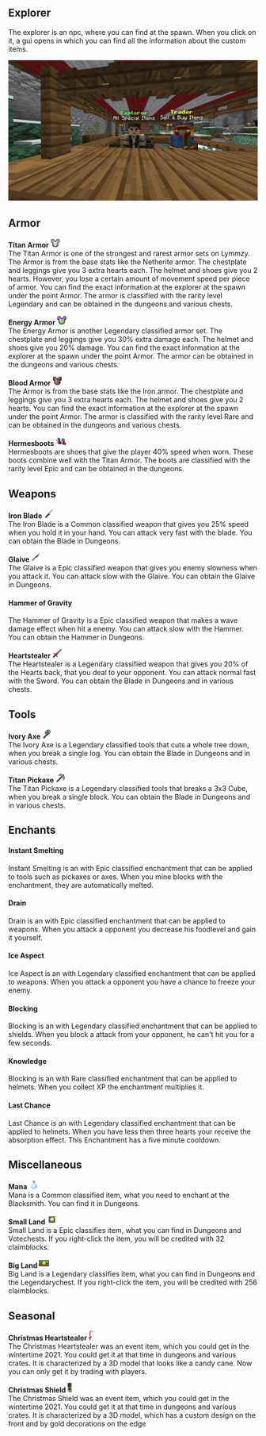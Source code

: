 ## Explorer
The explorer is an npc, where you can find at the spawn. When you click on it, a gui opens in which you can find all the information about the custom items.

<p align="center">
    <img src="https://github.com/gommzystudio/lymmzy_wiki/blob/main/img/explorer.png?raw=true" width="600px"></img>
</p>

## Armor

<b>Titan Armor <img src="https://github.com/gommzystudio/lymmzy_wiki/blob/main/img/titan_chestplate.png?raw=true" height="20px"></img></b><br>
The Titan Armor is one of the strongest and rarest armor sets on Lymmzy. The Armor is from the base stats like the Netherite armor. The chestplate and leggings give you 3 extra hearts each. The helmet and shoes give you 2 hearts. However, you lose a certain amount of movement speed per piece of armor. You can find the exact information at the explorer at the spawn under the point Armor. The armor is classified with the rarity level Legendary and can be obtained in the dungeons and various chests.

<b>Energy Armor <img src="https://github.com/gommzystudio/lymmzy_wiki/blob/main/img/energy_chestplate.png?raw=true" height="20px"></img></b><br>
The Energy Armor is another Legendary classified armor set. The chestplate and leggings give you 30% extra damage each. The helmet and shoes give you 20% damage. You can find the exact information at the explorer at the spawn under the point Armor. The armor can be obtained in the dungeons and various chests.

<b>Blood Armor <img src="https://github.com/gommzystudio/lymmzy_wiki/blob/main/img/blood_chestplate.png?raw=true" height="20px"></img></b><br>
The Armor is from the base stats like the Iron armor. The chestplate and leggings give you 3 extra hearts each. The helmet and shoes give you 2 hearts. You can find the exact information at the explorer at the spawn under the point Armor. The armor is classified with the rarity level Rare and can be obtained in the dungeons and various chests.

<b>Hermesboots <img src="https://github.com/gommzystudio/lymmzy_wiki/blob/main/img/hermes_boots.png?raw=true" height="20px"></img></b><br>
Hermesboots are shoes that give the player 40% speed when worn. These boots combine well with the Titan Armor. The boots are classified with the rarity level Epic and can be obtained in the dungeons.

## Weapons

<b>Iron Blade <img src="https://github.com/gommzystudio/lymmzy_wiki/blob/main/img/ironblade.png?raw=true" height="20px"></img></b><br>
The Iron Blade is a Common classified weapon that gives you 25% speed when you hold it in your hand. You can attack very fast with the blade. You can obtain the Blade in Dungeons.

<b>Glaive <img src="https://github.com/gommzystudio/lymmzy_wiki/blob/main/img/glaive.png?raw=true" height="20px"></img></b><br>
The Glaive is a Epic classified weapon that gives you enemy slowness when you attack it. You can attack slow with the Glaive. You can obtain the Glaive in Dungeons.

#### Hammer of Gravity
The Hammer of Gravity is a Epic classified weapon that makes a wave damage effect when hit a enemy. You can attack slow with the Hammer. You can obtain the Hammer in Dungeons.

<b>Heartstealer <img src="https://github.com/gommzystudio/lymmzy_wiki/blob/main/img/heartstealer.png?raw=true" height="20px"></img></b><br>
The Heartstealer is a Legendary classified weapon that gives you 20% of the Hearts back, that you deal to your opponent. You can attack normal fast with the Sword. You can obtain the Blade in Dungeons and in various chests.

## Tools

<b>Ivory Axe <img src="https://github.com/gommzystudio/lymmzy_wiki/blob/main/img/ivoryaxe.png?raw=true" height="20px"></img></b><br>
The Ivory Axe is a Legendary classified tools that cuts a whole tree down, when you break a single log. You can obtain the Blade in Dungeons and in various chests.

<b>Titan Pickaxe <img src="https://github.com/gommzystudio/lymmzy_wiki/blob/main/img/titan_pickaxe.png?raw=true" height="20px"></img></b><br>
The Titan Pickaxe is a Legendary classified tools that breaks a 3x3 Cube, when you break a single block. You can obtain the Blade in Dungeons and in various chests.

## Enchants
#### Instant Smelting
Instant Smelting is an with Epic classified enchantment that can be applied to tools such as pickaxes or axes. When you mine blocks with the enchantment, they are automatically melted.

#### Drain
Drain is an with Epic classified enchantment that can be applied to weapons. When you attack a opponent you decrease his foodlevel and gain it yourself.

#### Ice Aspect
Ice Aspect is an with Legendary classified enchantment that can be applied to weapons. When you attack a opponent you have a chance to freeze your enemy.

#### Blocking
Blocking is an with Legendary classified enchantment that can be applied to shields. When you block a attack from your opponent, he can't hit you for a few seconds.

#### Knowledge
Blocking is an with Rare classified enchantment that can be applied to helmets. When you collect XP the enchantment multiplies it.

#### Last Chance
Last Chance is an with Legendary classified enchantment that can be applied to helmets. When you have less then three hearts your receive the absorption effect. This Enchantment has a five minute cooldown.

## Miscellaneous

<b>Mana <img src="https://github.com/gommzystudio/lymmzy_wiki/blob/main/img/mana.png?raw=true" height="20px"></img></b><br>
Mana is a Common classified item, what you need to enchant at the Blacksmith. You can find it in Dungeons.

<b>Small Land <img src="https://github.com/gommzystudio/lymmzy_wiki/blob/main/img/big_land.png?raw=true" height="20px"></img></b><br>
Small Land is a Epic classifies item, what you can find in Dungeons and Votechests. If you right-click the item, you will be credited with 32 claimblocks.

<b>Big Land <img src="https://github.com/gommzystudio/lymmzy_wiki/blob/main/img/small_land.png?raw=true" height="20px"></img></b><br>
Big Land is a Legendary classifies item, what you can find in Dungeons and the Legendarychest. If you right-click the item, you will be credited with 256 claimblocks.

## Seasonal

<b>Christmas Heartstealer <img src="https://github.com/gommzystudio/lymmzy_wiki/blob/main/img/christmas_sword.png?raw=true" height="20px"></img></b><br>
The Christmas Heartstealer was an event item, which you could get in the wintertime 2021. You could get it at that time in dungeons and various crates. It is characterized by a 3D model that looks like a candy cane. Now you can only get it by trading with players.

<b>Christmas Shield <img src="https://github.com/gommzystudio/lymmzy_wiki/blob/main/img/christmas_shield.png?raw=true" height="20px"></img></b><br>
The Christmas Shield was an event item, which you could get in the wintertime 2021. You could get it at that time in dungeons and various crates. It is characterized by a 3D model, which has a custom design on the front and by gold decorations on the edge
